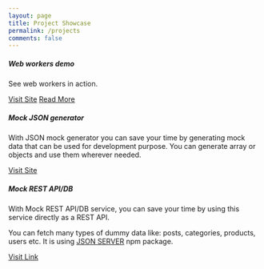 ```yaml
---
layout: page
title: Project Showcase
permalink: /projects
comments: false
---
```


<div class="row">
  <div class="col-sm-6">
    <div class="card">
      <div class="card-body">
        <h5 class="card-title">Web workers demo</h5>
        <p class="card-text">See web workers in action.</p>
        <a href="http://bhushangoel.me/webworker-demo-1/" target="_blank" class="btn btn-primary">Visit Site</a>
        <a href="http://bhushangoel.me/webworker-demo-1/" target="_blank" class="btn btn-primary">Read More</a>
      </div>
    </div>
  </div>
  <div class="col-sm-6">
    <div class="card">
      <div class="card-body">
        <h5 class="card-title">Mock JSON generator</h5>
        <p class="card-text">With JSON mock generator you can save your time by generating mock data that can be used for 
                development purpose.
                You can generate array or objects and use them wherever needed.</p>
        <a href="https://jsononlineviewer.com/" target="_blank" class="btn btn-primary">Visit Site</a>
      </div>
    </div>
  </div>
  <div class="col-sm-6">
    <div class="card">
      <div class="card-body">
        <h5 class="card-title">Mock REST API/DB</h5>
        <p class="card-text">With Mock REST API/DB service, you can save your time by using this service directly as a REST API.
        </p>
        <p>
        You can fetch many types of dummy data like: posts, categories, products, users etc.
        It is using <a href="https://www.npmjs.com/package/json-server">JSON SERVER</a> npm package.
        </p>
        <a href="https://mock-data-db.herokuapp.com/" target="_blank" class="btn btn-primary">Visit Link</a>
      </div>
    </div>
  </div>
</div>
